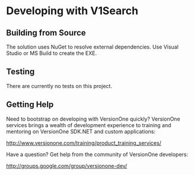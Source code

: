 # Developing with V1Search #

## Building from Source ##
The solution uses NuGet to resolve external dependencies. Use Visual Studio or 
MS Build to create the EXE.

## Testing ##
There are currently no tests on this project.

## Getting Help ##
Need to bootstrap on developing with VersionOne quickly? VersionOne services 
brings a wealth of development experience to training and mentoring on 
VersionOne SDK.NET and custom applications:

http://www.versionone.com/training/product_training_services/

Have a question? Get help from the community of VersionOne developers:

http://groups.google.com/group/versionone-dev/